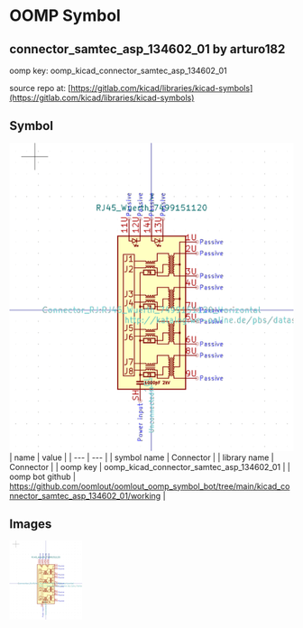 # OOMP Symbol  
## connector_samtec_asp_134602_01  by arturo182  
  
oomp key: oomp_kicad_connector_samtec_asp_134602_01  
  
source repo at: [https://gitlab.com/kicad/libraries/kicad-symbols](https://gitlab.com/kicad/libraries/kicad-symbols)  
## Symbol  
  
[![working.png](working_600.png)](working.png)  
| name | value | 
| --- | --- | 
| symbol name | Connector | 
| library name | Connector | 
| oomp key | oomp_kicad_connector_samtec_asp_134602_01 | 
| oomp bot github | https://github.com/oomlout/oomlout_oomp_symbol_bot/tree/main/kicad_connector_samtec_asp_134602_01/working | 
## Images  
  
[![working.png](working_140.png)](working.png)  
